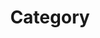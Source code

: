 ---
title: "Category"
layout: categories
permalink: /categories/
author_profile: ture
sidebar_main: ture
---